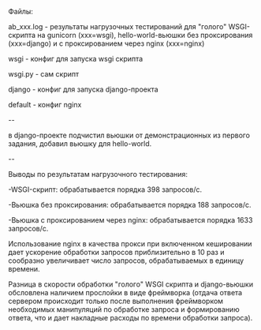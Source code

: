 Файлы:

ab_xxx.log - результаты нагрузочных тестирований для "голого" WSGI-скрипта на gunicorn (xxx=wsgi), hello-world-вьюшки без проксирования (xxx=django) и с проксированием через nginx (xxx=nginx)

wsgi - конфиг для запуска wsgi скрипта

wsgi.py - сам скрипт

django - конфиг для запуска django-проекта

default - конфиг nginx

--

в django-проекте подчистил вьюшки от демонстрационных из первого задания, добавил вьюшку для hello-world.

--

Выводы по результатам нагрузочного тестирования:

-WSGI-скрипт: обрабатывается порядка 398 запросов/с.

-Вьюшка без проксирования: обрабатывается порядка 188 запросов/с.

-Вьюшка с проксированием через nginx: обрабатывается порядка 1633 запросов/с.

Использование nginx в качества прокси при включенном кешировании дает ускорение обработки запросов приблизительно в 10 раз и сообразно увеличивает число запросов, обрабатываемых в единицу времени.

Разница в скорости обработки "голого" WSGI скрипта и django-вьюшки обсловлена наличием прослойки в виде фреймворка (отдача ответа сервером происходит только после выполнения фреймворком необходимых манипуляций по обработке запроса и формированию ответа, что и дает накладные расходы по времени обработки запроса).


